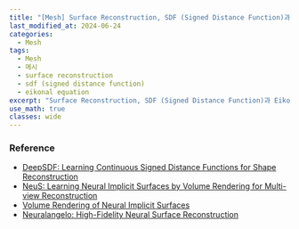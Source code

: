 ```yaml
---
title: "[Mesh] Surface Reconstruction, SDF (Signed Distance Function)과 Eikonal Equation의 관계"
last_modified_at: 2024-06-24
categories:
  - Mesh
tags:
  - Mesh
  - 메시
  - surface reconstruction
  - sdf (signed distance function)
  - eikonal equation
excerpt: "Surface Reconstruction, SDF (Signed Distance Function)과 Eikonal Equation의 관계"
use_math: true
classes: wide
---
```









### Reference
- [DeepSDF: Learning Continuous Signed Distance Functions for Shape Reconstruction](https://arxiv.org/abs/1901.05103)
- [NeuS: Learning Neural Implicit Surfaces by Volume Rendering for Multi-view Reconstruction](https://arxiv.org/abs/2106.10689)
- [Volume Rendering of Neural Implicit Surfaces](https://arxiv.org/abs/2106.12052)
- [Neuralangelo: High-Fidelity Neural Surface Reconstruction](https://research.nvidia.com/labs/dir/neuralangelo/)

